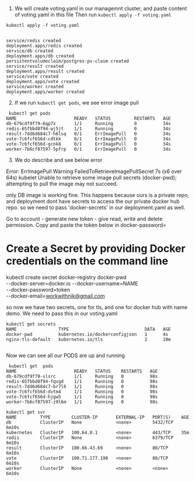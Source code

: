 

1. We will create voting.yaml in our managemnt cluster, and paste content of voting.yaml in this file
Then run `kubectl apply -f voting.yaml`

`kubectl apply -f voting.yaml`

```

service/redis created
deployment.apps/redis created
service/db created
deployment.apps/db created
persistentvolumeclaim/postgres-pv-claim created
service/result created
deployment.apps/result created
service/vote created
deployment.apps/vote created
service/worker created
deployment.apps/worker created

```

2. If we run `kubectl get pods`, we see error image pull

```
 kubectl get pods
NAME                      READY   STATUS         RESTARTS   AGE
db-679cdf9f79-6qp7x       1/1     Running        0          34s
redis-65fbbd8f94-wj5jt    1/1     Running        0          34s
result-7dd6d684c7-h6lsq   0/1     ErrImagePull   0          34s
vote-7c6fcf656d-cdtkk     0/1     ErrImagePull   0          34s
vote-7c6fcf656d-gcnk8     0/1     ErrImagePull   0          34s
worker-7b6cf87597-5pfrp   0/1     ErrImagePull   0          34s

```

3. We do describe and see below error 

 Error: ErrImagePull
  Warning  FailedToRetrieveImagePullSecret  7s (x6 over 64s)   kubelet            Unable to retrieve some image pull secrets (docker-pwd); attempting to pull the image may not succeed.

only DB image is working fine. This happens because ours is a private repo, and deployment dont have secrets to access the our private docker hub repo. so we need to pass 'docker-secrets' in our deployment.yaml as well.

Go to account - generate new token - give read, write and delete permission. Copy and paste the token below in docker-password= <token>

# Create a Secret by providing Docker credentials on the command line


kubectl create secret docker-registry docker-pwd \
--docker-server=docker.io --docker-username=NAME \
--docker-password=token \
--docker-email=workwithnik@gmail.com

so now we have two secrets, one for tls, and one for docker hub with name demo. We need to pass this in our voting.yaml

```
kubectl get secrets
NAME                TYPE                             DATA   AGE
docker-pwd          kubernetes.io/dockerconfigjson   1      4s
nginx-tls-default   kubernetes.io/tls                2      10m


```

Now we can see all our PODS are up and running

```
 kubectl get  pods
NAME                      READY   STATUS    RESTARTS   AGE
db-679cdf9f79-slsrc       1/1     Running   0          98s
redis-65fbbd8f94-fqvgd    1/1     Running   0          98s
result-7dd6d684c7-br7l6   1/1     Running   0          98s
vote-7c6fcf656d-dvtm4     1/1     Running   0          98s
vote-7c6fcf656d-hjgw5     1/1     Running   0          98s
worker-7b6cf87597-z9l6m   1/1     Running   0          98s

```

```
kubectl get svc
NAME         TYPE        CLUSTER-IP       EXTERNAL-IP   PORT(S)    AGE
db           ClusterIP   None             <none>        5432/TCP   6m10s
kubernetes   ClusterIP   100.64.0.1       <none>        443/TCP    35m
redis        ClusterIP   None             <none>        6379/TCP   6m10s
result       ClusterIP   100.66.43.69     <none>        80/TCP     6m10s
vote         ClusterIP   100.71.177.190   <none>        80/TCP     6m10s
worker       ClusterIP   None             <none>        <none>     6m10s
```
